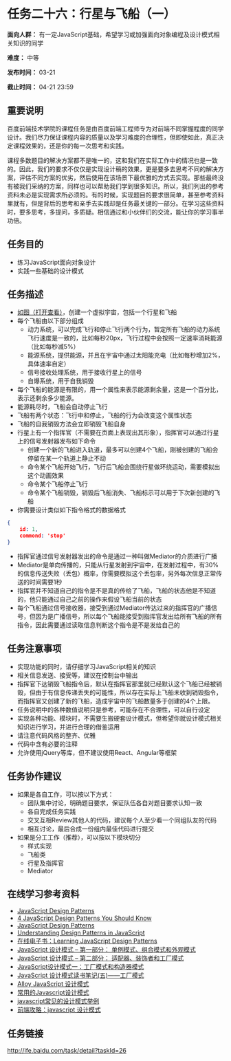 任务二十六：行星与飞船（一）
===
**面向人群：** 有一定JavaScript基础，希望学习或加强面向对象编程及设计模式相关知识的同学

**难度：** 中等

**发布时间：** 03-21

**截止时间：** 04-21 23:59

重要说明
---
百度前端技术学院的课程任务是由百度前端工程师专为对前端不同掌握程度的同学设计。我们尽力保证课程内容的质量以及学习难度的合理性，但即使如此，真正决定课程效果的，还是你的每一次思考和实践。

课程多数题目的解决方案都不是唯一的，这和我们在实际工作中的情况也是一致的。因此，我们的要求不仅仅是实现设计稿的效果，更是要多去思考不同的解决方案，评估不同方案的优劣，然后使用在该场景下最优雅的方式去实现。那些最终没有被我们采纳的方案，同样也可以帮助我们学到很多知识。所以，我们列出的参考资料未必是实现需求所必须的。有的时候，实现题目的要求很简单，甚至参考资料里就有，但是背后的思考和亲手去实践却是任务最关键的一部分。在学习这些资料时，要多思考，多提问，多质疑。相信通过和小伙伴们的交流，能让你的学习事半功倍。

任务目的
---
* 练习JavaScript面向对象设计
* 实践一些基础的设计模式

任务描述
---
* [如图（打开查看）](http://7xrp04.com1.z0.glb.clouddn.com/task_2_26_1.jpg)，创建一个虚拟宇宙，包括一个行星和飞船
* 每个飞船由以下部分组成
  * 动力系统，可以完成飞行和停止飞行两个行为，暂定所有飞船的动力系统飞行速度是一致的，比如每秒20px，飞行过程中会按照一定速率消耗能源（比如每秒减5%）
  * 能源系统，提供能源，并且在宇宙中通过太阳能充电（比如每秒增加2%，具体速率自定）
  * 信号接收处理系统，用于接收行星上的信号
  * 自爆系统，用于自我销毁
* 每个飞船的能源是有限的，用一个属性来表示能源剩余量，这是一个百分比，表示还剩余多少能源。
* 能源耗尽时，飞船会自动停止飞行
* 飞船有两个状态：飞行中和停止，飞船的行为会改变这个属性状态
* 飞船的自我销毁方法会立即销毁飞船自身
* 行星上有一个指挥官（不需要在页面上表现出其形象），指挥官可以通过行星上的信号发射器发布如下命令
  * 创建一个新的飞船进入轨道，最多可以创建4个飞船，刚被创建的飞船会停留在某一个轨道上静止不动
  * 命令某个飞船开始飞行，飞行后飞船会围绕行星做环绕运动，需要模拟出这个动画效果
  * 命令某个飞船停止飞行
  * 命令某个飞船销毁，销毁后飞船消失、飞船标示可以用于下次新创建的飞船
* 你需要设计类似如下指令格式的数据格式
```json
{
    id: 1,
    commond: 'stop'
}
```
* 指挥官通过信号发射器发出的命令是通过一种叫做Mediator的介质进行广播
* Mediator是单向传播的，只能从行星发射到宇宙中，在发射过程中，有30%的信息传送失败（丢包）概率，你需要模拟这个丢包率，另外每次信息正常传送的时间需要1秒
* 指挥官并不知道自己的指令是不是真的传给了飞船，飞船的状态他是不知道的，他只能通过自己之前的操作来假设飞船当前的状态
* 每个飞船通过信号接收器，接受到通过Mediator传达过来的指挥官的广播信号，但因为是广播信号，所以每个飞船能接受到指挥官发出给所有飞船的所有指令，因此需要通过读取信息判断这个指令是不是发给自己的

任务注意事项
---
* 实现功能的同时，请仔细学习JavaScript相关的知识
* 相关信息发送、接受等，建议在控制台中输出
* 指挥官下达销毁飞船指令后，默认在指挥官那里就已经默认这个飞船已经被销毁，但由于有信息传递丢失的可能性，所以存在实际上飞船未收到销毁指令，而指挥官又创建了新的飞船，造成宇宙中的飞船数量多于创建的4个上限。
* 任务说明中的各种数值说明只是参考，可能存在不合理性，可以自行设定
* 实现各种功能、模块时，不需要生搬硬套设计模式，但希望你就设计模式相关知识进行学习，并进行合理的借鉴运用
* 请注意代码风格的整齐、优雅
* 代码中含有必要的注释
* 允许使用jQuery等库，但不建议使用React、Angular等框架

任务协作建议
---
* 如果是各自工作，可以按以下方式：
  * 团队集中讨论，明确题目要求，保证队伍各自对题目要求认知一致
  * 各自完成任务实践
  * 交叉互相Review其他人的代码，建议每个人至少看一个同组队友的代码
  * 相互讨论，最后合成一份组内最佳代码进行提交
* 如果是分工工作（推荐），可以按以下模块切分
  * 样式实现
  * 飞船类
  * 行星及指挥官
  * Mediator

在线学习参考资料
---
* [JavaScript Design Patterns](http://www.dofactory.com/javascript/design-patterns)
* [4 JavaScript Design Patterns You Should Know](https://scotch.io/bar-talk/4-javascript-design-patterns-you-should-know)
* [JavaScript Design Patterns](https://carldanley.com/javascript-design-patterns/)
* [Understanding Design Patterns in JavaScript](http://code.tutsplus.com/tutorials/understanding-design-patterns-in-javascript--net-25930)
* [在线电子书：Learning JavaScript Design Patterns](https://addyosmani.com/resources/essentialjsdesignpatterns/book/)
* [JavaScript 设计模式 – 第一部分： 单例模式、组合模式和外观模式](http://www.adobe.com/cn/devnet/html5/articles/javascript-design-patterns-pt1-singleton-composite-facade.html)
* [JavaScript 设计模式 – 第二部分： 适配器、装饰者和工厂模式](http://www.adobe.com/cn/devnet/html5/articles/javascript-design-patterns-pt2-adapter-decorator-factory.html)
* [JavaScript设计模式一：工厂模式和构造器模式](https://segmentfault.com/a/1190000002525792)
* [JavaScript 设计模式读书笔记(五)——工厂模式](https://segmentfault.com/a/1190000000491074)
* [Alloy JavaScript 设计模式](http://www.alloyteam.com/2012/10/common-javascript-design-patterns/)
* [常用的Javascript设计模式](http://blog.jobbole.com/29454/)
* [javascript常见的设计模式举例](http://blog.csdn.net/yingyiledi/article/details/26725795)
* [前端攻略：javascript 设计模式](http://www.cnblogs.com/Darren_code/archive/2011/08/31/JavascripDesignPatterns.html)

任务链接
---
http://ife.baidu.com/task/detail?taskId=26
